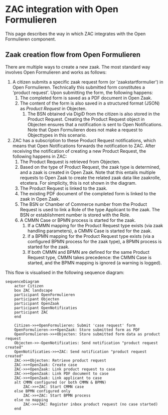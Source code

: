 # ZAC integration with Open Formulieren

This page describes the way in which ZAC integrates with the Open Formulieren component.

## Zaak creation flow from Open Formulieren

There are multiple ways to create a new zaak. The most standard way involves Open Formulieren and works as follows:

1. A citizen submits a specific zaak request form (or 'zaakstartformulier') in Open Formulieren.
Technically this submitted form constitutes a 'product request'. Upon submitting the form, the following happens:
   1. The completed form is saved as a PDF document in Open Zaak.
   2. The content of the form is also saved in a structured format (JSON) as _Product Request_ in Objecten.
      1. The BSN obtained via DigiD from the citizen is also stored in the Product Request.
   Creating the Product Request object in Objecten ensures that a notification is sent to Open Notifications.
   Note that Open Formulieren does not make a request to Objecttypes in this scenario.
2. ZAC has a subscription to these Product Request notifications, which means that Open Notifications forwards the notification to ZAC.
After receiving the notification of creating a new Product Request, the following happens in ZAC:
   1. The Product Request is retrieved from Objecten.
   2. Based on the type of Product Request, the zaak type is determined, and a zaak is created in Open Zaak.
      Note that this entails multiple requests to Open Zaak to create the related zaak data like zaakrolle, etcetera.
      For simplicity, this is not shown in the diagram.
   3. The Product Request is linked to the zaak.
   4. The existing PDF document of the completed form is linked to the zaak in Open Zaak.
   5. The BSN or Chamber of Commerce number from the Product Request is used to link a Role of the type Applicant to the zaak. The BSN or establishment number is stored with the Role.
   6. A CMMN Case or BPMN process is started for the zaak.
      1. If a CMMN mapping for the Product Request type exists (via zaak handling parameters), a CMMN Case is started for the zaak.
      2. if a BPMN mapping for the Product Request type exists (via a configured BPMN process for the zaak type), a BPMN process is started for the zaak.
      3. If both CMMN and BPMN are defined for the same Product Request type, CMMN takes precedence: the CMMN Case is started, and the BPMN mapping is ignored (a warning is logged).


This flow is visualised in the following sequence diagram:

```mermaid
sequenceDiagram
    actor Citizen
    box ZAC landscape
    participant OpenFormulieren
    participant Objecten
    participant OpenZaak
    participant OpenNotificaties
    participant ZAC
    end

    Citizen->>+OpenFormulieren: Submit 'case request' form
    OpenFormulieren->>+OpenZaak: Store submitted form as PDF
    OpenFormulieren->>+Objecten: Store submitted form data as product request
    Objecten->>-OpenNotificaties: Send notification "product request created"
    OpenNotificaties->>+ZAC: Send notification "product request created"
    ZAC->>+Objecten: Retrieve product request
    ZAC->>+OpenZaak: Create case
    ZAC->>+OpenZaak: Link product request to case
    ZAC->>+OpenZaak: Link PDF document to case
    ZAC->>+OpenZaak: Link applicant to case
    alt CMMN configured (or both CMMN & BPMN)
        ZAC->>+ZAC: Start CMMN case
    else BPMN configured only
        ZAC->>+ZAC: Start BPMN process
    else no mapping
        ZAC->>+ZAC: Register inbox product request (no case started)
    end
```

